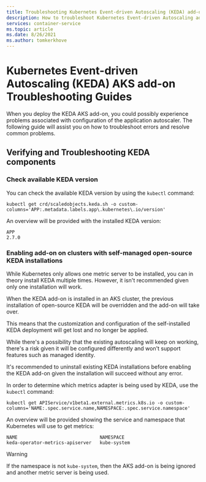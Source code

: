 ```yaml
---
title: Troubleshooting Kubernetes Event-driven Autoscaling (KEDA) add-on
description: How to troubleshoot Kubernetes Event-driven Autoscaling add-on
services: container-service
ms.topic: article
ms.date: 8/26/2021
ms.author: tomkerkhove
---
```


# Kubernetes Event-driven Autoscaling (KEDA) AKS add-on Troubleshooting Guides

When you deploy the KEDA AKS add-on, you could possibly experience problems associated with configuration of the application autoscaler. The following guide will assist you on how to troubleshoot errors and resolve common problems.

## Verifying and Troubleshooting KEDA components

### Check available KEDA version

You can check the available KEDA version by using the `kubectl` command:

```azurecli-interactive
kubectl get crd/scaledobjects.keda.sh -o custom-columns='APP:.metadata.labels.app\.kubernetes\.io/version'
```

An overview will be provided with the installed KEDA version:

```Output
APP
2.7.0
```

### Enabling add-on on clusters with self-managed open-source KEDA installations

While Kubernetes only allows one metric server to be installed, you can in theory install KEDA multiple times. However, it isn't recommended given only one installation will work.

When the KEDA add-on is installed in an AKS cluster, the previous installation of open-source KEDA will be overridden and the add-on will take over.

This means that the customization and configuration of the self-installed KEDA deployment will get lost and no longer be applied.

While there's a possibility that the existing autoscaling will keep on working, there's a risk given it will be configured differently and won't support features such as managed identity.

It's recommended to uninstall existing KEDA installations before enabling the KEDA add-on given the installation will succeed without any error.

In order to determine which metrics adapter is being used by KEDA, use the `kubectl` command:

```azurecli-interactive
kubectl get APIService/v1beta1.external.metrics.k8s.io -o custom-columns='NAME:.spec.service.name,NAMESPACE:.spec.service.namespace'
```

An overview will be provided showing the service and namespace that Kubernetes will use to get metrics:

```Output
NAME                              NAMESPACE
keda-operator-metrics-apiserver   kube-system
```

> [!WARNING]
> If the namespace is not `kube-system`, then the AKS add-on is being ignored and another metric server is being used.
